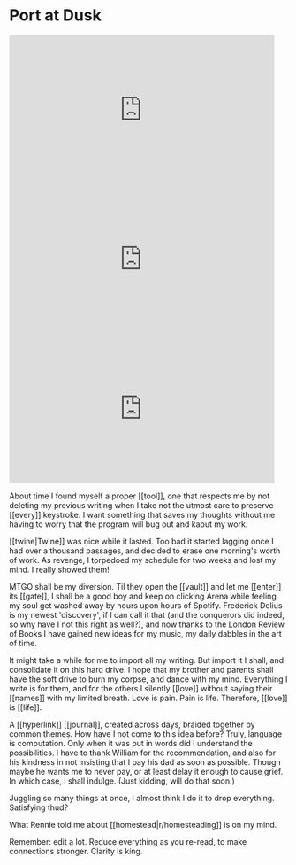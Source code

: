 
# Port at Dusk

<iframe width="480" height="270" src="https://www.youtube.com/embed/Pnq6dbM5TAM" title="Three Minutes and Thirty-Seven Seconds" frameborder="0" allow="accelerometer; autoplay; clipboard-write; encrypted-media; gyroscope; picture-in-picture; web-share" allowfullscreen></iframe>
<iframe width=480 height=270 src="https://www.youtube.com/embed/1T9o3dkdnb8" title="Nine Minutes and Sixteen Seconds" frameborder="0" allow="accelerometer; autoplay; clipboard-write; encrypted-media; gyroscope; picture-in-picture; web-share" allowfullscreen></iframe>
<iframe width="480" height="270" src="https://www.youtube.com/embed/Q_W0UL6fgQ4?list=PLM4UPPUZGf2rh_tezcw-k6JEE9dKSroXo" title="Eleven Minutes and Nine Seconds" frameborder="0" allow="accelerometer; autoplay; clipboard-write; encrypted-media; gyroscope; picture-in-picture; web-share" allowfullscreen></iframe>

About time I found myself a proper [[tool]], one that respects me by not deleting my previous writing when I take not the utmost care to preserve [[every]] keystroke. I want something that saves my thoughts without me having to worry that the program will bug out and kaput my work.

[[twine|Twine]] was nice while it lasted. Too bad it started lagging once I had over a thousand passages, and decided to erase one morning's worth of work. As revenge, I torpedoed my schedule for two weeks and lost my mind. I really showed them!

MTGO shall be my diversion. Til they open the [[vault]] and let me [[enter]] its [[gate]], I shall be a good boy and keep on clicking Arena while feeling my soul get washed away by hours upon hours of Spotify. Frederick Delius is my newest 'discovery', if I can call it that (and the conquerors did indeed, so why have I not this right as well?), and now thanks to the London Review of Books I have gained new ideas for my music, my daily dabbles in the art of time.

It might take a while for me to import all my writing. But import it I shall, and consolidate it on this hard drive. I hope that my brother and parents shall have the soft drive to burn my corpse, and dance with my mind. Everything I write is for them, and for the others I silently [[love]] without saying their [[names]] with my limited breath. Love is pain. Pain is life. Therefore, [[love]] is [[life]].

A [[hyperlink]] [[journal]], created across days, braided together by common themes. How have I not come to this idea before? Truly, language is computation. Only when it was put in words did I understand the possibilities. I have to thank William for the recommendation, and also for his kindness in not insisting that I pay his dad as soon as possible. Though maybe he wants me to never pay, or at least delay it enough to cause grief. In which case, I shall indulge. (Just kidding, will do that soon.)

Juggling so many things at once, I almost think I do it to drop everything. Satisfying thud?

What Rennie told me about [[homestead|r/homesteading]] is on my mind.

Remember: edit a lot. Reduce everything as you re-read, to make connections stronger. Clarity is king.

